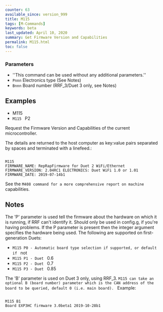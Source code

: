 ```yaml
---
counter: 63
available_since: version_999
title: M115
tags: [M-Commands] 
keywords: beta 
last_updated: April 10, 2020 
summary: Get Firmware Version and Capabilities 
permalink: M115.html
toc: false 
---
```



### Parameters

* ''This command can be used without any additional parameters.''
* `Pnnn` Electronics type (See Notes)
* `Bnnn` Board number (RRF_3/Duet 3 only, see Notes)

## Examples

* M115
* ` M115  ` P2

Request the Firmware Version and Capabilities of the current microcontroller.

The details are returned to the host computer as key:value pairs separated by spaces and terminated with a linefeed.:

```

M115
FIRMWARE_NAME: RepRapFirmware for Duet 2 WiFi/Ethernet FIRMWARE_VERSION: 2.04RC1 ELECTRONICS: Duet WiFi 1.0 or 1.01 FIRMWARE_DATE: 2019-07-14b1

```

See the ` M408 command for a more comprehensive report on machine  ` capabilities.

## Notes

The 'P' parameter is used tell the firmware about the hardware on which it is running, if RRF can't identify it. Should only be used in config.g, if you're having problems. If the P parameter is present then the integer argument specifies the hardware being used. The following are supported on first-generation Duets:

* ` M115 P0 - Automatic board type selection if supported, or default if  ` not
* ` M115 P1 - Duet  ` 0.6
* ` M115 P2 - Duet  ` 0.7
* ` M115 P3 - Duet  ` 0.85

The 'B' parameter is used on Duet 3 only, using RRF_3. ` M115 can take an optional B (board number) parameter which is the CAN address of the board to be queried, default 0 (i.e. main board).  ` Example:

```

M115 B1
Board EXP3HC firmware 3.0beta1 2019-10-28b1

```

